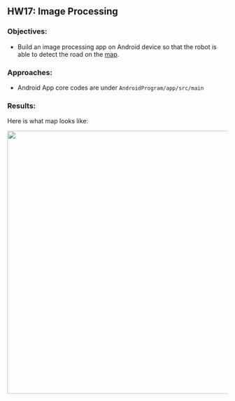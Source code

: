 ## HW17: Image Processing
### Objectives:
* Build an image processing app on Android device so that the robot is able to detect the road on the [map](#results).

### Approaches:
* Android App core codes are under `AndroidProgram/app/src/main`

### Results:

Here is what map looks like:

<img src="https://github.com/meng1994412/ChenyangMeng_ME433_2018/blob/master/HW17/Results/techCup2018.png" width="600">
